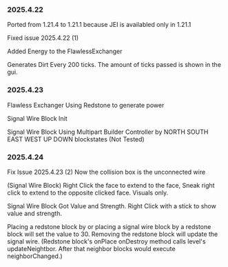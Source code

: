 ### 2025.4.22

Ported from 1.21.4 to 1.21.1 because JEI is availabled only in 1.21.1

Fixed issue 2025.4.22 (1)

Added Energy to the FlawlessExchanger

Generates Dirt Every 200 ticks. The amount of ticks passed is shown in the gui.

### 2025.4.23
Flawless Exchanger Using Redstone to generate power

Signal Wire Block Init

Signal Wire Block Using Multipart Builder Controller by NORTH SOUTH EAST WEST UP DOWN blockstates
(Not Tested)

### 2025.4.24
Fix Issue 2025.4.23 (2) Now the collision box is the unconnected wire

(Signal Wire Block) Right Click the face to extend to the face, Sneak right click to extend to the opposite clicked face.
Visuals only.

Signal Wire Block Got Value and Strength. 
Right Click with a stick to show value and strength.

Placing a redstone block by or placing a signal wire block by a redstone block will set the value to 30. 
Removing the redstone block will update the signal wire.
(Redstone block's onPlace onDestroy method calls level's updateNeightbor. After that neighbor blocks would execute neighborChanged.)

